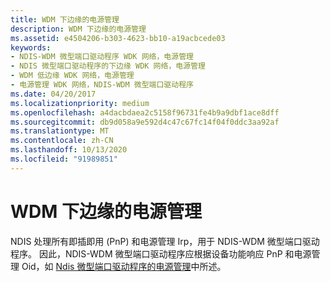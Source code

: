 ```yaml
---
title: WDM 下边缘的电源管理
description: WDM 下边缘的电源管理
ms.assetid: e4504206-b303-4623-bb10-a19acbcede03
keywords:
- NDIS-WDM 微型端口驱动程序 WDK 网络，电源管理
- NDIS 微型端口驱动程序的下边缘 WDK 网络，电源管理
- WDM 低边缘 WDK 网络，电源管理
- 电源管理 WDK 网络，NDIS-WDM 微型端口驱动程序
ms.date: 04/20/2017
ms.localizationpriority: medium
ms.openlocfilehash: a4dacbdaea2c5158f96731fe4b9a9dbf1ace8dff
ms.sourcegitcommit: db9d058a9e592d4c47c67fc14f04f0ddc3aa92af
ms.translationtype: MT
ms.contentlocale: zh-CN
ms.lasthandoff: 10/13/2020
ms.locfileid: "91989851"
---
```

# <a name="power-management-for-wdm-lower-edge"></a>WDM 下边缘的电源管理





NDIS 处理所有即插即用 (PnP) 和电源管理 Irp，用于 NDIS-WDM 微型端口驱动程序。 因此，NDIS-WDM 微型端口驱动程序应根据设备功能响应 PnP 和电源管理 Oid，如 [Ndis 微型端口驱动程序的电源管理](required-and-optional-oids-for-power-management.md)中所述。

 

 





